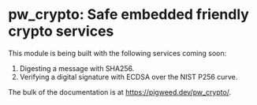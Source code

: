 # pw\_crypto: Safe embedded friendly crypto services

This module is being built with the following services coming soon:

1. Digesting a message with SHA256.
1. Verifying a digital signature with ECDSA over the NIST P256 curve.

The bulk of the documentation is at https://pigweed.dev/pw_crypto/.